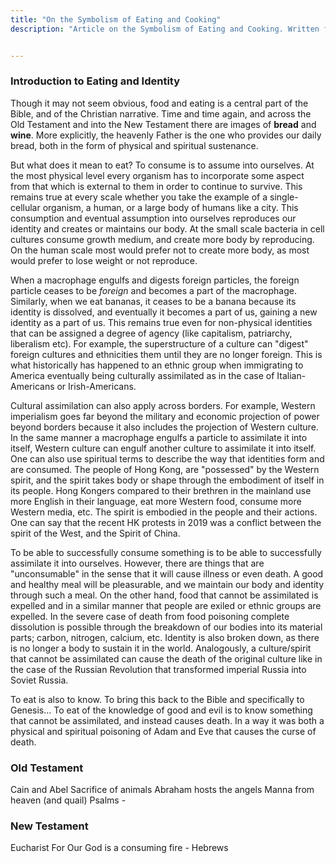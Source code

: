 ```yaml
---
title: "On the Symbolism of Eating and Cooking"
description: "Article on the Symbolism of Eating and Cooking. Written for a friend who is a chef."


---
```


### Introduction to Eating and Identity

Though it may not seem obvious, food and eating is a central part of the Bible, and of the Christian narrative. Time and time again, and across the Old Testament and into the New Testament there are images of **bread** and **wine**. More explicitly, the heavenly Father is the one who provides our daily bread, both in the form of physical and spiritual sustenance.

But what does it mean to eat? To consume is to assume into ourselves. At the most physical level every organism has to incorporate some aspect from that which is external to them in order to continue to survive. This remains true at every scale whether you take the example of a single-cellular organism, a human, or a large body of humans like a city. This consumption and eventual assumption into ourselves reproduces our identity and creates or maintains our body. At the small scale bacteria in cell cultures consume growth medium, and create more body by reproducing. On the human scale most would prefer not to create more body, as most would prefer to lose weight or not reproduce.

When a macrophage engulfs and digests foreign particles, the foreign particle ceases to be *foreign* and becomes a part of the macrophage. Similarly, when we eat bananas, it ceases to be a banana because its identity is dissolved, and eventually it becomes a part of us, gaining a new identity as a part of us. This remains true even for non-physical identities that can be assigned a degree of agency (like capitalism, patriarchy, liberalism etc). For example, the superstructure of a culture can "digest" foreign cultures and ethnicities them until they are no longer foreign. This is what historically has happened to an ethnic group when immigrating to America eventually being culturally assimilated as in the case of Italian-Americans or Irish-Americans.

Cultural assimilation can also apply across borders. For example, Western imperialism goes far beyond the military and economic projection of power beyond borders because it also includes the projection of Western culture. In the same manner a macrophage engulfs a particle to assimilate it into itself, Western culture can engulf another culture to assimilate it into itself. One can also use spiritual terms to describe the way that identities form and are consumed. The people of Hong Kong, are "possessed" by the Western spirit, and the spirit takes body or shape through the embodiment of itself in its people. Hong Kongers compared to their brethren in the mainland use more English in their language, eat more Western food, consume more Western media, etc. The spirit is embodied in the people and their actions. One can say that the recent HK protests in 2019 was a conflict between the spirit of the West, and the Spirit of China.

To be able to successfully consume something is to be able to successfully assimilate it into ourselves. However, there are things that are "unconsumable" in the sense that it will cause illness or even death. A good and healthy meal will be pleasurable, and we maintain our body and identity through such a meal. On the other hand, food that cannot be assimilated is expelled and in a similar manner that people are exiled or ethnic groups are expelled. In the severe case of death from food poisoning complete dissolution is possible through the breakdown of our bodies into its material parts; carbon, nitrogen, calcium, etc. Identity is also broken down, as there is no longer a body to sustain it in the world. Analogously, a culture/spirit that cannot be assimilated can cause the death of the original culture like in the case of the Russian Revolution that transformed imperial Russia into Soviet Russia.

To eat is also to know. To bring this back to the Bible and specifically to Genesis... To eat of the knowledge of good and evil is to know something that cannot be assimilated, and instead causes death. In a way it was both a physical and spiritual poisoning of Adam and Eve that causes the curse of death.

### Old Testament

Cain and Abel
Sacrifice of animals
Abraham hosts the angels
Manna from heaven (and quail)
Psalms -

### New Testament

Eucharist
For Our God is a consuming fire - Hebrews
